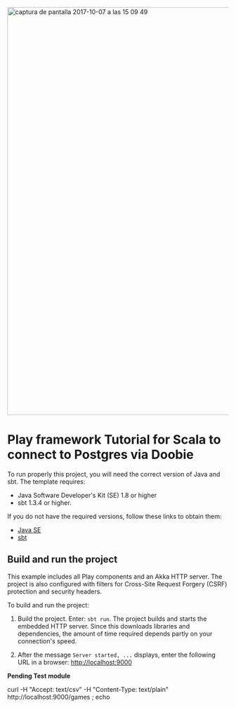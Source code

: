 <img width="928" alt="captura de pantalla 2017-10-07 a las 15 09 49" src="https://user-images.githubusercontent.com/8100363/31313078-665da9a6-abcf-11e7-9266-932880ea6ed2.png">

# Play framework Tutorial for Scala to connect to Postgres via Doobie

To run properly this project, you will need the correct version of Java and sbt. The template requires:

* Java Software Developer's Kit (SE) 1.8 or higher
* sbt 1.3.4 or higher.

If you do not have the required versions, follow these links to obtain them:

* [Java SE](http://www.oracle.com/technetwork/java/javase/downloads/index.html)
* [sbt](http://www.scala-sbt.org/download.html)

## Build and run the project

This example includes all Play components and an Akka HTTP server. 
The project is also configured with filters for Cross-Site Request Forgery (CSRF) protection and security headers.

To build and run the project:

1. Build the project. Enter: `sbt run`. The project builds and starts the embedded HTTP server. Since this downloads libraries and dependencies, the amount of time required depends partly on your connection's speed.

3. After the message `Server started, ...` displays, enter the following URL in a browser: <http://localhost:9000>

**Pending Test module**

curl -H "Accept: text/csv" -H "Content-Type: text/plain" http://localhost:9000/games ; echo